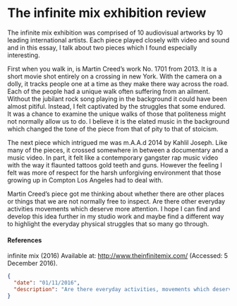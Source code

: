 # The infinite mix exhibition review

The infinite mix exhibition was comprised of 10 audiovisual artworks by 10 leading international artists. Each piece played closely with video and sound and in this essay, I talk about two pieces which I found especially interesting.

First when you walk in, is Martin Creed’s work No. 1701 from 2013. It is a short movie shot entirely on a crossing in new York. With the camera on a dolly, it tracks people one at a time as they make there way across the road. Each of the people had a unique walk often suffering from an ailment. Without the jubilant rock song playing in the background it could have been almost pitiful. Instead, I felt captivated by the struggles that some endured. It was a chance to examine the unique walks of those that politeness might not normally allow us to do. I believe it is the elated music in the background which changed the tone of the piece from that of pity to that of stoicism.

The next piece which intrigued me was m.A.A.d 2014 by Kahlil Joseph. Like many of the pieces, it crossed somewhere in between a documentary and a music video. In part, it felt like a contemporary gangster rap music video with the way it flaunted tattoos gold teeth and guns. However the feeling I felt was more of respect for the harsh unforgiving environment that those growing up in Compton Los Angeles had to deal with.

Martin Creed’s piece got me thinking about whether there are other places or things that we are not normally free to inspect. Are there other everyday activities movements which deserve more attention. I hope I can find and develop this idea further in my studio work and maybe find a different way to highlight the everyday physical struggles that so many go through.

#### References

 infinite mix (2016) Available at: http://www.theinfinitemix.com/ (Accessed: 5 December 2016).

```json
{
  "date": "01/11/2016",
  "description": "Are there everyday activities, movements which deserve more attention?"
}
```

